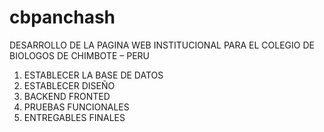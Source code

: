 # cbpanchash
DESARROLLO DE LA PAGINA WEB INSTITUCIONAL PARA EL COLEGIO DE BIOLOGOS DE CHIMBOTE – PERU
1. ESTABLECER LA BASE DE DATOS
2. ESTABLECER DISEÑO 
3. BACKEND FRONTED
4. PRUEBAS FUNCIONALES
5. ENTREGABLES FINALES
